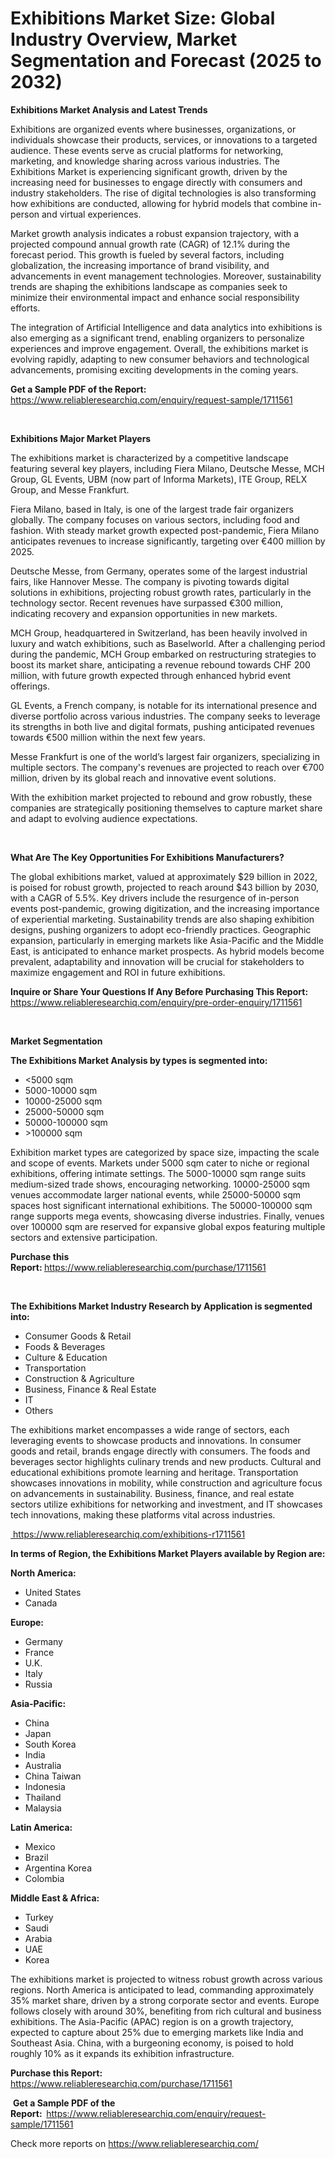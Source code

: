 <p><h1>Exhibitions Market Size: Global Industry Overview, Market Segmentation and Forecast (2025 to 2032)</h1></p><p><strong>Exhibitions Market Analysis and Latest Trends</strong></p>
<p><p>Exhibitions are organized events where businesses, organizations, or individuals showcase their products, services, or innovations to a targeted audience. These events serve as crucial platforms for networking, marketing, and knowledge sharing across various industries. The Exhibitions Market is experiencing significant growth, driven by the increasing need for businesses to engage directly with consumers and industry stakeholders. The rise of digital technologies is also transforming how exhibitions are conducted, allowing for hybrid models that combine in-person and virtual experiences.</p><p>Market growth analysis indicates a robust expansion trajectory, with a projected compound annual growth rate (CAGR) of 12.1% during the forecast period. This growth is fueled by several factors, including globalization, the increasing importance of brand visibility, and advancements in event management technologies. Moreover, sustainability trends are shaping the exhibitions landscape as companies seek to minimize their environmental impact and enhance social responsibility efforts.</p><p>The integration of Artificial Intelligence and data analytics into exhibitions is also emerging as a significant trend, enabling organizers to personalize experiences and improve engagement. Overall, the exhibitions market is evolving rapidly, adapting to new consumer behaviors and technological advancements, promising exciting developments in the coming years.</p></p>
<p><strong>Get a Sample PDF of the Report:&nbsp;</strong> <a href="https://www.reliableresearchiq.com/enquiry/request-sample/1711561?utm_campaign=2458&utm_medium=2&utm_source=Github&utm_content=ia&utm_term=27032025&utm_id=exhibitions">https://www.reliableresearchiq.com/enquiry/request-sample/1711561</a></p>
<p>&nbsp;</p>
<p><strong>Exhibitions Major Market Players</strong></p>
<p><p>The exhibitions market is characterized by a competitive landscape featuring several key players, including Fiera Milano, Deutsche Messe, MCH Group, GL Events, UBM (now part of Informa Markets), ITE Group, RELX Group, and Messe Frankfurt. </p><p>Fiera Milano, based in Italy, is one of the largest trade fair organizers globally. The company focuses on various sectors, including food and fashion. With steady market growth expected post-pandemic, Fiera Milano anticipates revenues to increase significantly, targeting over €400 million by 2025.</p><p>Deutsche Messe, from Germany, operates some of the largest industrial fairs, like Hannover Messe. The company is pivoting towards digital solutions in exhibitions, projecting robust growth rates, particularly in the technology sector. Recent revenues have surpassed €300 million, indicating recovery and expansion opportunities in new markets.</p><p>MCH Group, headquartered in Switzerland, has been heavily involved in luxury and watch exhibitions, such as Baselworld. After a challenging period during the pandemic, MCH Group embarked on restructuring strategies to boost its market share, anticipating a revenue rebound towards CHF 200 million, with future growth expected through enhanced hybrid event offerings.</p><p>GL Events, a French company, is notable for its international presence and diverse portfolio across various industries. The company seeks to leverage its strengths in both live and digital formats, pushing anticipated revenues towards €500 million within the next few years.</p><p>Messe Frankfurt is one of the world’s largest fair organizers, specializing in multiple sectors. The company's revenues are projected to reach over €700 million, driven by its global reach and innovative event solutions.</p><p>With the exhibition market projected to rebound and grow robustly, these companies are strategically positioning themselves to capture market share and adapt to evolving audience expectations.</p></p>
<p>&nbsp;</p>
<p><strong>What Are The Key Opportunities For Exhibitions Manufacturers?</strong></p>
<p><p>The global exhibitions market, valued at approximately $29 billion in 2022, is poised for robust growth, projected to reach around $43 billion by 2030, with a CAGR of 5.5%. Key drivers include the resurgence of in-person events post-pandemic, growing digitization, and the increasing importance of experiential marketing. Sustainability trends are also shaping exhibition designs, pushing organizers to adopt eco-friendly practices. Geographic expansion, particularly in emerging markets like Asia-Pacific and the Middle East, is anticipated to enhance market prospects. As hybrid models become prevalent, adaptability and innovation will be crucial for stakeholders to maximize engagement and ROI in future exhibitions.</p></p>
<p><strong>Inquire or Share Your Questions If Any Before Purchasing This Report:</strong> <a href="https://www.reliableresearchiq.com/enquiry/pre-order-enquiry/1711561?utm_campaign=2458&utm_medium=2&utm_source=Github&utm_content=ia&utm_term=27032025&utm_id=exhibitions">https://www.reliableresearchiq.com/enquiry/pre-order-enquiry/1711561</a></p>
<p>&nbsp;</p>
<p><strong>Market Segmentation</strong></p>
<p><strong>The Exhibitions Market Analysis by types is segmented into:</strong></p>
<p><ul><li><5000 sqm</li><li>5000-10000 sqm</li><li>10000-25000 sqm</li><li>25000-50000 sqm</li><li>50000-100000 sqm</li><li>>100000 sqm</li></ul></p>
<p><p>Exhibition market types are categorized by space size, impacting the scale and scope of events. Markets under 5000 sqm cater to niche or regional exhibitions, offering intimate settings. The 5000-10000 sqm range suits medium-sized trade shows, encouraging networking. 10000-25000 sqm venues accommodate larger national events, while 25000-50000 sqm spaces host significant international exhibitions. The 50000-100000 sqm range supports mega events, showcasing diverse industries. Finally, venues over 100000 sqm are reserved for expansive global expos featuring multiple sectors and extensive participation.</p></p>
<p><strong>Purchase this Report:&nbsp;</strong><a href="https://www.reliableresearchiq.com/purchase/1711561?utm_campaign=2458&utm_medium=2&utm_source=Github&utm_content=ia&utm_term=27032025&utm_id=exhibitions">https://www.reliableresearchiq.com/purchase/1711561</a></p>
<p>&nbsp;</p>
<p><strong>The Exhibitions Market Industry Research by Application is segmented into:</strong></p>
<p><ul><li>Consumer Goods & Retail</li><li>Foods & Beverages</li><li>Culture & Education</li><li>Transportation</li><li>Construction & Agriculture</li><li>Business, Finance & Real Estate</li><li>IT</li><li>Others</li></ul></p>
<p><p>The exhibitions market encompasses a wide range of sectors, each leveraging events to showcase products and innovations. In consumer goods and retail, brands engage directly with consumers. The foods and beverages sector highlights culinary trends and new products. Cultural and educational exhibitions promote learning and heritage. Transportation showcases innovations in mobility, while construction and agriculture focus on advancements in sustainability. Business, finance, and real estate sectors utilize exhibitions for networking and investment, and IT showcases tech innovations, making these platforms vital across industries.</p></p>
<p><a href="https://www.reliableresearchiq.com/exhibitions-r1711561?utm_campaign=2458&utm_medium=2&utm_source=Github&utm_content=ia&utm_term=27032025&utm_id=exhibitions">&nbsp;https://www.reliableresearchiq.com/exhibitions-r1711561</a></p>
<p><strong>In terms of Region, the Exhibitions Market Players available by Region are:</strong></p>
<p>
    <p> <strong> North America: </strong>
        <ul>
            <li>United States</li>
            <li>Canada</li>
        </ul>
        </p> 
    <p> <strong> Europe: </strong>
        <ul>
            <li>Germany</li>
            <li>France</li>
            <li>U.K.</li>
            <li>Italy</li>
            <li>Russia</li>
        </ul>
        </p> 
    <p> <strong> Asia-Pacific: </strong>
        <ul>
            <li>China</li>
            <li>Japan</li>
            <li>South Korea</li>
            <li>India</li>
            <li>Australia</li>
            <li>China Taiwan</li>
            <li>Indonesia</li>
            <li>Thailand</li>
            <li>Malaysia</li>
        </ul>
        </p> 
    <p> <strong> Latin America: </strong>
        <ul>
            <li>Mexico</li>
            <li>Brazil</li>
            <li>Argentina Korea</li>
            <li>Colombia</li>
        </ul>
        </p> 
    <p> <strong> Middle East & Africa: </strong>
        <ul>
            <li>Turkey</li>
            <li>Saudi</li>
            <li>Arabia</li>
            <li>UAE</li>
            <li>Korea</li>
        </ul>
    </p>
    </p>
<p><p>The exhibitions market is projected to witness robust growth across various regions. North America is anticipated to lead, commanding approximately 35% market share, driven by a strong corporate sector and events. Europe follows closely with around 30%, benefiting from rich cultural and business exhibitions. The Asia-Pacific (APAC) region is on a growth trajectory, expected to capture about 25% due to emerging markets like India and Southeast Asia. China, with a burgeoning economy, is poised to hold roughly 10% as it expands its exhibition infrastructure.</p></p>
<p><strong>Purchase this Report: </strong><a href="https://www.reliableresearchiq.com/purchase/1711561?utm_campaign=2458&utm_medium=2&utm_source=Github&utm_content=ia&utm_term=27032025&utm_id=exhibitions">https://www.reliableresearchiq.com/purchase/1711561</a></p>
<p>&nbsp;<strong>Get a Sample PDF of the Report:&nbsp;&nbsp;</strong><a href="https://www.reliableresearchiq.com/enquiry/request-sample/1711561?utm_campaign=2458&utm_medium=2&utm_source=Github&utm_content=ia&utm_term=27032025&utm_id=exhibitions">https://www.reliableresearchiq.com/enquiry/request-sample/1711561</a></p>
<p><strong></strong></p>
<p>Check more reports on <a href="https://www.reliableresearchiq.com/?utm_campaign=2458&utm_medium=2&utm_source=Github&utm_content=ia&utm_term=27032025&utm_id=exhibitions">https://www.reliableresearchiq.com/</a></p>